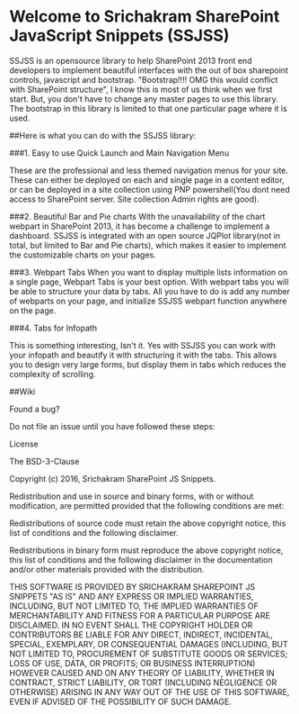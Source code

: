 # Welcome to Srichakram SharePoint JavaScript Snippets (SSJSS)

SSJSS is an opensource library to help SharePoint 2013 front end developers to implement beautiful interfaces with the out of box sharepoint controls, javascript and bootstrap. "Bootstrap!!!! OMG this would conflict with SharePoint structure", I know this is most of us think when we first start. But, you don't have to change any master pages to use this library. The bootstrap in this library is limited to that one particular page where it is used. 

##Here is what you can do with the SSJSS library:

###1. Easy to use Quick Launch and Main Navigation Menu

These are the professional and less themed navigation menus for your site. These can either be deployed on each and single page in a content editor, or can be deployed in a site collection using PNP powershell(You dont need access to SharePoint server. Site collection Admin rights are good).

###2. Beautiful Bar and Pie charts
With the unavailability of the chart webpart in SharePoint 2013, it has become a challenge to implement a dashboard. SSJSS is integrated with an open source JQPlot library(not in total, but limited to Bar and Pie charts), which makes it easier to implement the customizable charts on your pages. 

###3. Webpart Tabs
When you want to display multiple lists information on a single page, Webpart Tabs is your best option. With webpart tabs you will be able to structure your data by tabs. All you have to do is add any number of webparts on your page, and initialize SSJSS webpart function anywhere on the page.


###4. Tabs for Infopath

This is something interesting, Isn't it. Yes with SSJSS you can work with your infopath and beautify it with structuring it with the tabs. This allows you to design very large forms, but display them in tabs which reduces the complexity of scrolling. 



##Wiki


Found a bug?

Do not file an issue until you have followed these steps:




License

The BSD-3-Clause

Copyright (c) 2016, Srichakram SharePoint JS Snippets.

Redistribution and use in source and binary forms, with or without modification, are permitted provided that the following conditions are met:

Redistributions of source code must retain the above copyright notice, this list of conditions and the following disclaimer.

Redistributions in binary form must reproduce the above copyright notice, this list of conditions and the following disclaimer in the documentation and/or other materials provided with the distribution.


THIS SOFTWARE IS PROVIDED BY SRICHAKRAM SHAREPOINT JS SNIPPETS "AS IS" AND ANY EXPRESS OR IMPLIED WARRANTIES, INCLUDING, BUT NOT LIMITED TO, THE IMPLIED WARRANTIES OF MERCHANTABILITY AND FITNESS FOR A PARTICULAR PURPOSE ARE DISCLAIMED. IN NO EVENT SHALL THE COPYRIGHT HOLDER OR CONTRIBUTORS BE LIABLE FOR ANY DIRECT, INDIRECT, INCIDENTAL, SPECIAL, EXEMPLARY, OR CONSEQUENTIAL DAMAGES (INCLUDING, BUT NOT LIMITED TO, PROCUREMENT OF SUBSTITUTE GOODS OR SERVICES; LOSS OF USE, DATA, OR PROFITS; OR BUSINESS INTERRUPTION) HOWEVER CAUSED AND ON ANY THEORY OF LIABILITY, WHETHER IN CONTRACT, STRICT LIABILITY, OR TORT (INCLUDING NEGLIGENCE OR OTHERWISE) ARISING IN ANY WAY OUT OF THE USE OF THIS SOFTWARE, EVEN IF ADVISED OF THE POSSIBILITY OF SUCH DAMAGE.
